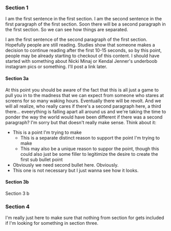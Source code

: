 ### Section 1
I am the first sentence in the first section.  I am the second sentence in the first paragraph of the first section.  Soon there will be a second paragraph in the first section.  So we can see how things are separated.

I am the first sentence of the second paragraph of the first section.  Hopefully people are still reading.  Studies show that someone makes a decision to continue reading after the first 10-15 seconds, so by this point, people may be already starting to checkout of this content.  I should have started with something about Nicki Minaj or Kendal Jenner's underboob instagram pics or something.  I'll post a link later.

<!-- inject: ../shared/faq-section2-3.md -->

#### Section 3a
At this point you should be aware of the fact that this is all just a game to pull you in to the madness that we can expect from someone who stares at screens for so many waking hours.  Eventually there will be revolt.  And we will all realize, who really cares if there's a second paragraph here, a third there... eveerything is falling apart all around us and we're taking the time to ponder the way the world would have been different if there was a second paragraph?  I'm sorry but that doesn't really make sense.  Think about it:
* This is a point I'm trying to make
  * This is a separate distinct reason to support the point I'm trying to make
  * This may also be a unique reason to suppor the point, though this could also just be some filler to legitimize the desire to create the first sub bullet point
* Obviously we need second bullet here.  Obviously.
* This one is not necessary but I just wanna see how it looks.

#### Section 3b
Section 3 b

### Section 4
I'm really just here to make sure that nothing from section for gets included if I'm looking for something in section three.
